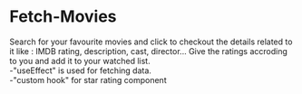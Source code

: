# Fetch-Movies

Search for your favourite movies and click to checkout the details related to it like : IMDB rating, description, cast, director...
Give the ratings accroding to you and add it to your watched list.
</br>
-"useEffect" is used for fetching data.
</br>
-"custom hook" for star rating component




